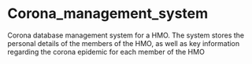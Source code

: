 # Corona_management_system
Corona database management system for a HMO. The system stores the personal details of the members of the HMO, as well as key information regarding the corona epidemic for each member of the HMO

